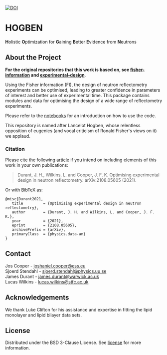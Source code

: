 [![DOI](https://zenodo.org/badge/366323997.svg)](https://zenodo.org/badge/latestdoi/366323997)

# HOGBEN
**H**olistic **O**ptimization for **G**aining **B**etter **E**vidence from **N**eutrons

## About the Project
**For the original repositories that this work is based on, see [fisher-information](https://github.com/James-Durant/fisher-information) and [experimental-design](https://github.com/James-Durant/experimental-design)**.

Using the Fisher information (FI), the design of neutron reflectometry experiments can be optimised, leading to greater confidence in parameters of interest and better use of experimental time. This package contains modules and data for optimising the design of a wide range of reflectometry experiments.

Please refer to the [notebooks](https://github.com/jfkcooper/HOGBEN/tree/main/notebooks) for an introduction on how to use the code.


This repository is named after Lancelot Hogben, whose relentless opposition of eugenics (and vocal criticism of Ronald Fisher's views on it) we applaud.

### Citation
Please cite the following [article](https://arxiv.org/abs/2108.05605) if you intend on including elements of this work in your own publications:
> Durant, J. H., Wilkins, L. and Cooper, J. F. K. Optimising experimental design in neutron reflectometry. arXiv:2108.05605 (2021).

Or with BibTeX as:
```
@misc{Durant2021,
   title         = {Optimising experimental design in neutron reflectometry}, 
   author        = {Durant, J. H. and Wilkins, L. and Cooper, J. F. K.},
   year          = {2021},
   eprint        = {2108.05605},
   archivePrefix = {arXiv},
   primaryClass  = {physics.data-an}
}
```

## Contact
Jos Cooper - joshaniel.cooper@ess.eu \
Sjoerd Stendahl - sjoerd.stendahl@physics.uu.se \
James Durant - james.durant@warwick.ac.uk \
Lucas Wilkins - lucas.wilkins@stfc.ac.uk

## Acknowledgements
We thank Luke Clifton for his assistance and expertise in fitting the lipid monolayer and lipid bilayer data sets.

## License
Distributed under the BSD 3-Clause License. See [license](/LICENSE) for more information.
